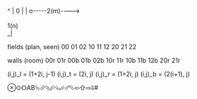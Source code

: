 
^
|
0
|
|
o-----2(m)---->
 \
  \
   1(n)
    \
     _|

fields (plan, seen)
00 01 02
10 11 12
20 21 22

walls (room)
00r 01r
00b 01b 02b
10r 11r
10b 11b 12b
20r 21r

(i,j)_l = (1+2i, j-1)
(i,j)_t = (2i, j)
(i,j)_r = (1+2i, j)
(i,j)_b = (2(i+1), j)

⊗⊙ⵔAB⮱⮰⮲⮳⮴⮵⮶⮷⇦⇧⇨⇩#
